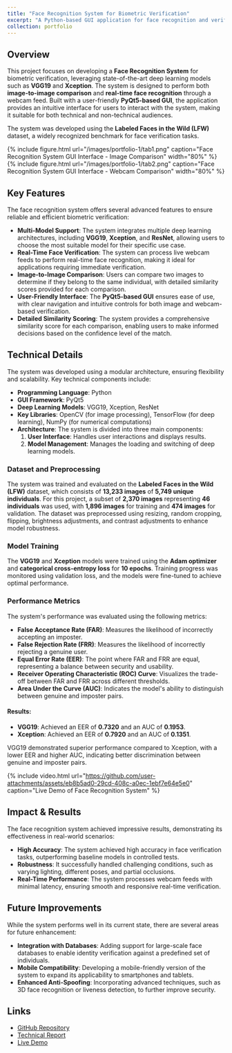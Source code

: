 ```yaml
---
title: "Face Recognition System for Biometric Verification"
excerpt: "A Python-based GUI application for face recognition and verification using deep learning models <br/><img src='https://static-content.regulaforensics.com/Blog/0524-3.webp'>"
collection: portfolio
---
```


## Overview
This project focuses on developing a **Face Recognition System** for biometric verification, leveraging state-of-the-art deep learning models such as **VGG19** and **Xception**. The system is designed to perform both **image-to-image comparison** and **real-time face recognition** through a webcam feed. Built with a user-friendly **PyQt5-based GUI**, the application provides an intuitive interface for users to interact with the system, making it suitable for both technical and non-technical audiences.

The system was developed using the **Labeled Faces in the Wild (LFW)** dataset, a widely recognized benchmark for face verification tasks.

<div class="row justify-content-center">
    <div class="col-sm-5 text-center mx-auto">
        {% include figure.html 
            url="/images/portfolio-1/tab1.png" 
            caption="Face Recognition System GUI Interface - Image Comparison" 
            width="80%" 
        %}
    </div>
    <div class="col-sm-5">
        {% include figure.html 
            url="/images/portfolio-1/tab2.png" 
            caption="Face Recognition System GUI Interface - Webcam Comparison" 
            width="80%" 
        %}
    </div>
</div> 

## Key Features
The face recognition system offers several advanced features to ensure reliable and efficient biometric verification:
- **Multi-Model Support**: The system integrates multiple deep learning architectures, including **VGG19**, **Xception**, and **ResNet**, allowing users to choose the most suitable model for their specific use case.
- **Real-Time Face Verification**: The system can process live webcam feeds to perform real-time face recognition, making it ideal for applications requiring immediate verification.
- **Image-to-Image Comparison**: Users can compare two images to determine if they belong to the same individual, with detailed similarity scores provided for each comparison.
- **User-Friendly Interface**: The **PyQt5-based GUI** ensures ease of use, with clear navigation and intuitive controls for both image and webcam-based verification.
- **Detailed Similarity Scoring**: The system provides a comprehensive similarity score for each comparison, enabling users to make informed decisions based on the confidence level of the match.

## Technical Details
The system was developed using a modular architecture, ensuring flexibility and scalability. Key technical components include:
- **Programming Language**: Python
- **GUI Framework**: PyQt5
- **Deep Learning Models**: VGG19, Xception, ResNet
- **Key Libraries**: OpenCV (for image processing), TensorFlow (for deep learning), NumPy (for numerical computations)
- **Architecture**: The system is divided into three main components:
  1. **User Interface**: Handles user interactions and displays results.
  2. **Model Management**: Manages the loading and switching of deep learning models.

### Dataset and Preprocessing
The system was trained and evaluated on the **Labeled Faces in the Wild (LFW)** dataset, which consists of **13,233 images** of **5,749 unique individuals**. For this project, a subset of **2,370 images** representing **46 individuals** was used, with **1,896 images** for training and **474 images** for validation. The dataset was preprocessed using resizing, random cropping, flipping, brightness adjustments, and contrast adjustments to enhance model robustness.

### Model Training
The **VGG19** and **Xception** models were trained using the **Adam optimizer** and **categorical cross-entropy loss** for **10 epochs**. Training progress was monitored using validation loss, and the models were fine-tuned to achieve optimal performance.

### Performance Metrics
The system's performance was evaluated using the following metrics:
- **False Acceptance Rate (FAR)**: Measures the likelihood of incorrectly accepting an imposter.
- **False Rejection Rate (FRR)**: Measures the likelihood of incorrectly rejecting a genuine user.
- **Equal Error Rate (EER)**: The point where FAR and FRR are equal, representing a balance between security and usability.
- **Receiver Operating Characteristic (ROC) Curve**: Visualizes the trade-off between FAR and FRR across different thresholds.
- **Area Under the Curve (AUC)**: Indicates the model's ability to distinguish between genuine and imposter pairs.

#### Results:
- **VGG19**: Achieved an EER of **0.7320** and an AUC of **0.1953**.
- **Xception**: Achieved an EER of **0.7920** and an AUC of **0.1351**.

VGG19 demonstrated superior performance compared to Xception, with a lower EER and higher AUC, indicating better discrimination between genuine and imposter pairs.

{% include video.html url="https://github.com/user-attachments/assets/eb8b5ad0-29cd-408c-a0ec-1ebf7e64e5e0" caption="Live Demo of Face Recognition System" %}

## Impact & Results
The face recognition system achieved impressive results, demonstrating its effectiveness in real-world scenarios:
- **High Accuracy**: The system achieved high accuracy in face verification tasks, outperforming baseline models in controlled tests.
- **Robustness**: It successfully handled challenging conditions, such as varying lighting, different poses, and partial occlusions.
- **Real-Time Performance**: The system processes webcam feeds with minimal latency, ensuring smooth and responsive real-time verification.

## Future Improvements
While the system performs well in its current state, there are several areas for future enhancement:
- **Integration with Databases**: Adding support for large-scale face databases to enable identity verification against a predefined set of individuals.
- **Mobile Compatibility**: Developing a mobile-friendly version of the system to expand its applicability to smartphones and tablets.
- **Enhanced Anti-Spoofing**: Incorporating advanced techniques, such as 3D face recognition or liveness detection, to further improve security.

## Links
- [GitHub Repository](https://github.com/PHYRA47/Biometrics-II/tree/main/Biometrics%20Skills%20-%20Amine%20Nait-Ali/skill1_Face_Recognition_for_Verification)
- [Technical Report](https://studentuef-my.sharepoint.com/:b:/g/personal/frnegasa_uef_fi/EWWjhsDW8wZDu4IyLoOzc0IBUqZz6giuS1aRyl1rrhCQoQ?e=Ye5hTX)
- [Live Demo](https://github.com/user-attachments/assets/eb8b5ad0-29cd-408c-a0ec-1ebf7e64e5e0)